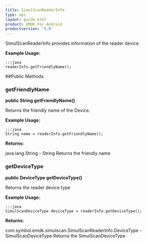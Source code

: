 ```yaml
---
title: SimulScanReaderInfo
type: api
layout: guide.html
product: EMDK For Android
productversion: '5.0'
---
```



SimulScanReaderInfo provides information of the reader device.
 
 

**Example Usage:**
	
	:::java	
	readerInfo.getFriendlyName();


##Public Methods

### getFriendlyName

**public String getFriendlyName()**

Returns the friendly name of the Device.
 
 

**Example Usage:**
	
	:::java	
	String name = readerInfo.getFriendlyName();


**Returns:**

java.lang.String - String
 		Returns the friendly name

### getDeviceType

**public DeviceType getDeviceType()**

Returns the reader device type
 
 

**Example Usage:**
	
	:::java	
	SimulScanDeviceType deviceType = readerInfo.getDeviceType();


**Returns:**

com.symbol.emdk.simulscan.SimulScanReaderInfo.DeviceType - SimulScanDeviceType
 		Returns the SimulScanDeviceType






